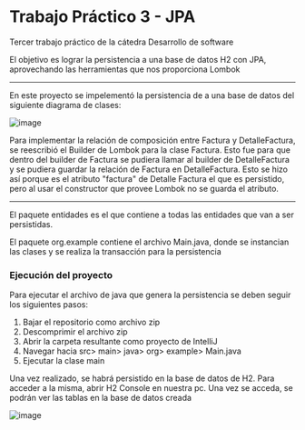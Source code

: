 <h1>Trabajo Práctico 3 - JPA</h1>
<p>Tercer trabajo práctico de la cátedra Desarrollo de software</p>
<p>El objetivo es lograr la persistencia a una base de datos H2 con JPA, aprovechando las herramientas que nos proporciona Lombok</p>
<hr></hr>
<p>En este proyecto se impelementó la persistencia de a una base de datos del siguiente diagrama de clases:</p>

![image](https://github.com/user-attachments/assets/6b25633f-b7b4-48ac-891c-c3aa794cb16d)

<p>Para implementar la relación de composición entre Factura y DetalleFactura, se reescribió el Builder de Lombok para la clase Factura. Esto fue para que dentro del builder de Factura se pudiera llamar al builder de DetalleFactura y se pudiera guardar la relación de Factura en DetalleFactura. Esto se hizo así porque es el atributo "factura" de Detalle Factura el que es persistido, pero al usar el constructor que provee Lombok no se guarda el atributo.</p>
<hr></hr>
<p>El paquete entidades es el que contiene a todas las entidades que van a ser persistidas.</p>
<p>El paquete org.example contiene el archivo Main.java, donde se instancian las clases y se realiza la transacción para la persistencia</p>

<h3>Ejecución del proyecto</h3>
<p>Para ejecutar el archivo de java que genera la persistencia se deben seguir los siguientes pasos:</p>
<ol>
  <li>Bajar el repositorio como archivo zip</li>
  <li>Descomprimir el archivo zip</li>
  <li>Abrir la carpeta resultante como proyecto de IntelliJ</li>
  <li>Navegar hacia src> main> java> org> example> Main.java</li>
  <li>Ejecutar la clase main</li>
</ol>
<p>Una vez realizado, se habrá persistido en la base de datos de H2. Para acceder a la misma, abrir H2 Console en nuestra pc. Una vez se acceda, se podrán ver las tablas en la base de datos creada</p>

![image](https://github.com/user-attachments/assets/a6531898-e0a3-46e8-ac8a-0497bf570ece)
